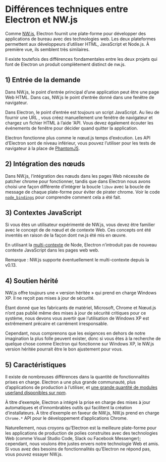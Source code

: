 # Différences techniques entre Electron et NW.js

Comme [NW.js][nwjs], Electron fournit une plate-forme pour développer des applications de bureau avec des technologies web. Les deux plateformes permettent aux développeurs d’utiliser HTML, JavaScript et Node.js. À première vue, ils semblent très similaires.

Il existe toutefois des différences fondamentales entre les deux projets qui font de Electron un produit complètement distinct de nw.js.

## 1) Entrée de la demande

Dans NW.js, le point d’entrée principal d’une application peut être une page Web HTML. Dans cas, NW.js le point d’entrée donné dans une fenêtre de navigateur.

Dans Electron, le point d’entrée est toujours un script JavaScript. Au lieu de fournir une URL , vous créez manuellement une fenêtre de navigateur et chargez un fichier HTML à l’aide 'API. Vous devez également écouter les événements de fenêtre pour décider quand quitter la application.

Electron fonctionne plus comme le nœud.js temps d’exécution. Les API d’Electron sont de niveau inférieur, vous pouvez l’utiliser pour les tests de navigateur à la place de [PhantomJS](https://phantomjs.org/).

## 2) Intégration des nœuds

Dans NW.js, l’intégration des nœuds dans les pages Web nécessite de patcher chrome pour fonctionner, tandis que dans Electron nous avons choisi une façon différente d’intégrer la boucle `libuv` avec la boucle de message de chaque plate-forme pour éviter de pirater chrome. Voir le code [`node_bindings`][node-bindings] pour comprendre comment cela a été fait.

## 3) Contextes JavaScript

Si vous êtes un utilisateur expérimenté de NW.js, vous devez être familier avec le concept de de nœud et de contexte Web. Ces concepts ont été inventés en raison de la façon dont nw.js été mis en œuvre.

En utilisant la [multi-contexte](https://github.com/nodejs/node-v0.x-archive/commit/756b622) de Node, Electron n’introduit pas de nouveau contexte JavaScript dans les pages web web.

Remarque : NW.js supporte éventuellement le multi-contexte depuis la v0.13.

## 4) Soutien hérité

NW.js offre toujours une « version héritée » qui prend en charge Windows XP. Il ne reçoit pas mises à jour de sécurité.

Étant donné que les fabricants de matériel, Microsoft, Chrome et Nœud.js n’ont pas publié même des mises à jour de sécurité critiques pour ce système, nous devons vous avertir que l’utilisation de Windows XP est extrêmement précaire et carrément irresponsable.

Cependant, nous comprenons que les exigences en dehors de notre imagination la plus folle peuvent exister, donc si vous êtes à la recherche de quelque chose comme Electron qui fonctionne sur Windows XP, le NW.js version héritée pourrait être le bon ajustement pour vous.

## 5) Caractéristiques

Il existe de nombreuses différences dans la quantité de fonctionnalités prises en charge. Electron a une plus grande communauté, plus d’applications de production à l’utiliser, et [une grande quantité de modules userland disponibles sur npm][electron-modules].

À titre d’exemple, Electron a intégré la prise en charge des mises à jour automatiques et d’innombrables outils qui facilitent la création d’installateurs. À titre d’exemple en faveur de NW.js, NW.js prend en charge `Chrome.*` API pour le développement d’applications Chrome.

Naturellement, nous croyons qu’Electron est la meilleure plate-forme pour les applications de production de polies construites avec des technologies Web (comme Visual Studio Code, Slack ou Facebook Messenger); cependant, nous voulons être justes envers notre technologie Web et amis. Si vous avez des besoins de fonctionnalités qu’Electron ne répond pas, vous pouvez essayer NW.js.

[nwjs]: https://nwjs.io/
[electron-modules]: https://www.npmjs.com/search?q=electron
[node-bindings]: https://github.com/electron/electron/tree/master/lib/common

